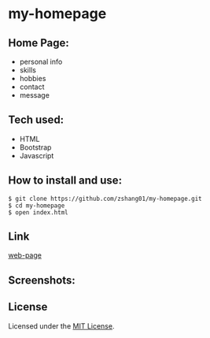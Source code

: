 # my-homepage

## Home Page:
* personal info
* skills
* hobbies
* contact
* message

## Tech used:
* HTML
* Bootstrap
* Javascript

## How to install and use:
```
$ git clone https://github.com/zshang01/my-homepage.git
$ cd my-homepage
$ open index.html

```

## Link
[web-page](https://my-web-page-project.herokuapp.com/index.html)

## Screenshots:


## License
Licensed under the [MIT License](LICENSE).

